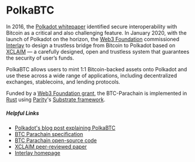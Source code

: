 # PolkaBTC

In 2016, the [Polkadot whitepaper](https://polkadot.network/PolkaDotPaper.pdf) identified secure interoperability with Bitcoin as a critical and also challenging feature. In January 2020, with the launch of Polkadot on the horizon, the [Web3 Foundation](https://web3.foundation/in) commissioned [Interlay](https://www.interlay.io/) to design a trustless bridge from Bitcoin to Polkadot based on [XCLAIM](https://www.xclaim.io/) — a carefully designed, open and trustless system that guarantees the security of user’s funds.

PolkaBTC allows users to mint 1:1 Bitcoin-backed assets onto Polkadot and use these across a wide range of applications, including decentralized exchanges, stablecoins, and lending protocols.

Funded by a [Web3 Foundation grant](https://web3.foundation/grants/), the BTC-Parachain is implemented in [Rust](https://www.rust-lang.org/) using [Parity](https://www.parity.io/)'s [Substrate framework](https://substrate.dev/).


##### Helpful Links

- [Polkadot's blog post explaining PolkaBTC](https://polkadot.network/bitcoin-is-coming-to-polkadot/)
- [BTC Parachain specification](https://interlay.gitlab.io/polkabtc-spec/)
- [BTC Parachain open-source code](https://github.com/interlay/BTC-Parachain)
- [XCLAIM peer-reviewed paper](https://eprint.iacr.org/2018/643.pdf)
- [Interlay homepage](https://www.interlay.io/)
